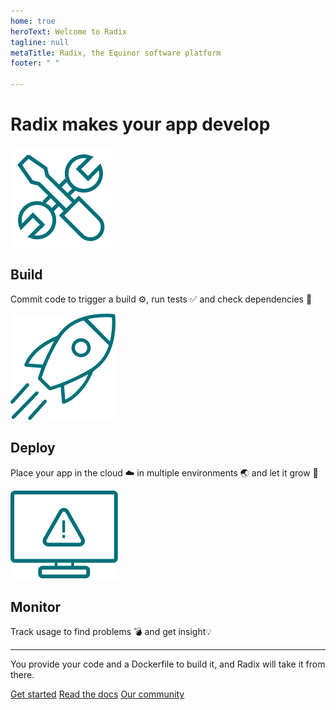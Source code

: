 ```yaml
---
home: true
heroText: Welcome to Radix
tagline: null
metaTitle: Radix, the Equinor software platform
footer: " "

---
```


# Radix makes your app develop

![build_step](./assets/images/icons/fig_tools_icon.svg)

## Build

Commit code to trigger a build ⚙️, run tests ✅ and check dependencies 🌲

![deploy_step](./assets/images/icons/fig_rocket_icon.svg)

## Deploy

Place your app in the cloud ☁️ in multiple environments 🌏 and let it grow 🌱

![monitor_step](./assets/images/icons/fig_screen_icon.svg)

## Monitor

Track usage to find problems 💣 and get insight💡

---

You provide your code and a Dockerfile to build it, and Radix will take it from there.

[Get started](/start/)
[Read the docs](/docs/)
[Our community](/other/community/)
